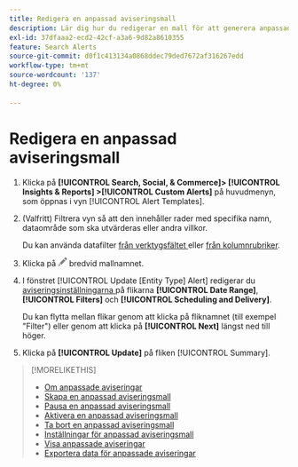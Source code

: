 ```yaml
---
title: Redigera en anpassad aviseringsmall
description: Lär dig hur du redigerar en mall för att generera anpassade aviseringar.
exl-id: 37dfaaa2-ecd2-42cf-a3a6-9d82a8610355
feature: Search Alerts
source-git-commit: d0f1c413134a0868ddec79ded7672af316267edd
workflow-type: tm+mt
source-wordcount: '137'
ht-degree: 0%

---
```


# Redigera en anpassad aviseringsmall

1. Klicka på **[!UICONTROL Search, Social, & Commerce]> [!UICONTROL Insights & Reports] >[!UICONTROL Custom Alerts]** på huvudmenyn, som öppnas i vyn [!UICONTROL Alert Templates].

1. (Valfritt) Filtrera vyn så att den innehåller rader med specifika namn, dataområde som ska utvärderas eller andra villkor.

   Du kan använda datafilter [ från verktygsfältet ](/help/search-social-commerce/common-tasks/data-views/ad-hoc-settings/column-filter-apply-from-toolbar.md) eller [ från kolumnrubriker](/help/search-social-commerce/common-tasks/data-views/ad-hoc-settings/column-filter-apply-from-column-heading.md).

1. Klicka på ![Redigera](/help/search-social-commerce/assets/edit.png "Redigera") bredvid mallnamnet.

1. I fönstret [!UICONTROL Update \[Entity Type\] Alert] redigerar du [ aviseringsinställningarna ](alert-template-settings.md) på flikarna **[!UICONTROL Date Range]**, **[!UICONTROL Filters]** och **[!UICONTROL Scheduling and Delivery]**.

   Du kan flytta mellan flikar genom att klicka på fliknamnet (till exempel &quot;Filter&quot;) eller genom att klicka på **[!UICONTROL Next]** längst ned till höger.

1. Klicka på **[!UICONTROL Update]** på fliken [!UICONTROL Summary].

>[!MORELIKETHIS]
>
>* [Om anpassade aviseringar](alert-about.md)
>* [Skapa en anpassad aviseringsmall](alert-template-create.md)
>* [Pausa en anpassad aviseringsmall](alert-template-pause.md)
>* [Aktivera en anpassad aviseringsmall](alert-template-activate.md)
>* [Ta bort en anpassad aviseringsmall](alert-template-delete.md)
>* [Inställningar för anpassad aviseringsmall](alert-template-settings.md)
>* [Visa anpassade aviseringar](alert-view.md)
>* [Exportera data för anpassade aviseringar](alert-export-data.md)

